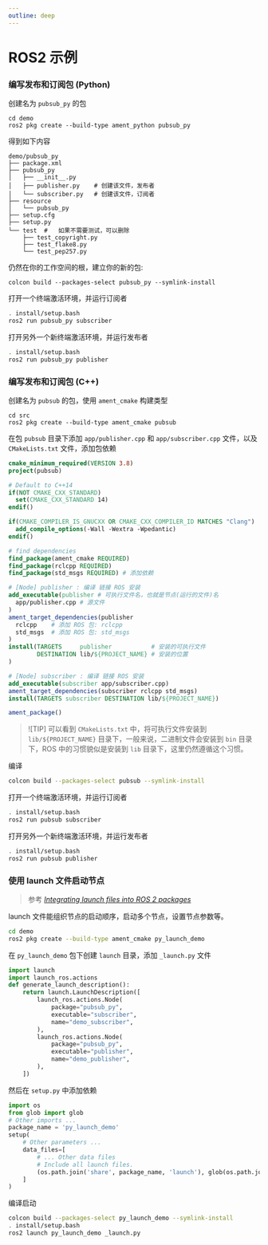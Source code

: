 ```yaml
---
outline: deep
---
```


# ROS2 示例


### 编写发布和订阅包 (Python)

创建名为 `pubsub_py` 的包
```shell
cd demo
ros2 pkg create --build-type ament_python pubsub_py
```
得到如下内容
```shell
demo/pubsub_py
├── package.xml
├── pubsub_py
│   ├── __init__.py
│   ├── publisher.py    # 创建该文件，发布者
│   └── subscriber.py   # 创建该文件，订阅者
├── resource
│   └── pubsub_py
├── setup.cfg
├── setup.py
└── test  #   如果不需要测试，可以删除
    ├── test_copyright.py
    ├── test_flake8.py
    └── test_pep257.py
```

仍然在你的工作空间的根，建立你的新的包:

```shell
colcon build --packages-select pubsub_py --symlink-install
```

打开一个终端激活环境，并运行订阅者
```bash
. install/setup.bash
ros2 run pubsub_py subscriber
```

打开另外一个新终端激活环境，并运行发布者
```bash
. install/setup.bash
ros2 run pubsub_py publisher
```

### 编写发布和订阅包 (C++)

创建名为 `pubsub` 的包，使用 `ament_cmake` 构建类型
```shell
cd src
ros2 pkg create --build-type ament_cmake pubsub
```

在包 `pubsub` 目录下添加 `app/publisher.cpp` 和 `app/subscriber.cpp` 文件，以及 `CMakeLists.txt` 文件，添加包依赖
```cmake
cmake_minimum_required(VERSION 3.8)
project(pubsub)

# Default to C++14
if(NOT CMAKE_CXX_STANDARD)
  set(CMAKE_CXX_STANDARD 14)
endif()

if(CMAKE_COMPILER_IS_GNUCXX OR CMAKE_CXX_COMPILER_ID MATCHES "Clang")
  add_compile_options(-Wall -Wextra -Wpedantic)
endif()

# find dependencies
find_package(ament_cmake REQUIRED)
find_package(rclcpp REQUIRED)
find_package(std_msgs REQUIRED) # 添加依赖

# [Node] publisher : 编译 链接 ROS 安装
add_executable(publisher # 可执行文件名，也就是节点(运行的文件)名
  app/publisher.cpp # 源文件
)
ament_target_dependencies(publisher
  rclcpp    # 添加 ROS 包: rclcpp
  std_msgs  # 添加 ROS 包: std_msgs
)
install(TARGETS     publisher           # 安装的可执行文件
        DESTINATION lib/${PROJECT_NAME} # 安装的位置
)

# [Node] subscriber : 编译 链接 ROS 安装
add_executable(subscriber app/subscriber.cpp)
ament_target_dependencies(subscriber rclcpp std_msgs)
install(TARGETS subscriber DESTINATION lib/${PROJECT_NAME})

ament_package()
```

> ![TIP]
> 可以看到 `CMakeLists.txt` 中，将可执行文件安装到 `lib/${PROJECT_NAME}` 目录下，一般来说，二进制文件会安装到 `bin` 目录下，ROS 中的习惯貌似是安装到 `lib` 目录下，这里仍然遵循这个习惯。

编译
```bash
colcon build --packages-select pubsub --symlink-install
```

打开一个终端激活环境，并运行订阅者
```bash
. install/setup.bash
ros2 run pubsub subscriber
```

打开另外一个新终端激活环境，并运行发布者
```bash
. install/setup.bash
ros2 run pubsub publisher
```

### 使用 launch 文件启动节点

> 参考 [_Integrating launch files into ROS 2 packages_](https://docs.ros.org/en/rolling/Tutorials/Intermediate/Launch/Launch-system.html)

launch 文件能组织节点的启动顺序，启动多个节点，设置节点参数等。
```bash
cd demo
ros2 pkg create --build-type ament_cmake py_launch_demo
```

在 `py_launch_demo` 包下创建 `launch` 目录，添加 `_launch.py` 文件

```python
import launch
import launch_ros.actions
def generate_launch_description():
    return launch.LaunchDescription([
        launch_ros.actions.Node(
            package="pubsub_py",
            executable="subscriber",
            name="demo_subscriber",
        ),
        launch_ros.actions.Node(
            package="pubsub_py",
            executable="publisher",
            name="demo_publisher",
        ),
    ])
```

然后在 `setup.py` 中添加依赖
```python
import os
from glob import glob
# Other imports ...
package_name = 'py_launch_demo'
setup(
    # Other parameters ...
    data_files=[
        # ... Other data files
        # Include all launch files.
        (os.path.join('share', package_name, 'launch'), glob(os.path.join('launch', '*launch.[pxy][yma]*')))
    ]
)
```

编译启动
```bash
colcon build --packages-select py_launch_demo --symlink-install
. install/setup.bash
ros2 launch py_launch_demo _launch.py
```